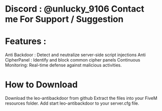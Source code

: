 # Discord : @unlucky_9106 Contact me For Support / Suggestion

# Features :
Anti Backdoor :  Detect and neutralize server-side script injections
Anti CipherPanel : Identify and block common cipher panels
Continuous Monitoring: Real-time defense against malicious activities.

# How to Download
Download the leo-antibackdoor from github
Extract the files into your FiveM resources folder.
Add start leo-antibackdoor to your server.cfg file.